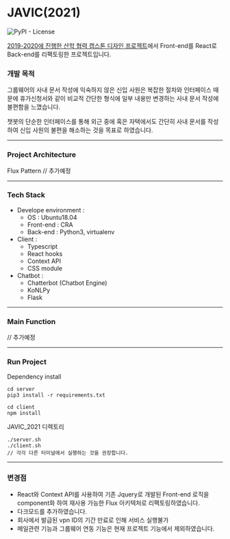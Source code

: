 # JAVIC(2021)

<img alt="PyPI - License" src="https://img.shields.io/pypi/l/chatterbot">

[2019-2020에 진행한 산학 협력 캡스톤 디자인 프로젝트](https://github.com/goldmayo/CapstoneProject-JAVIC)에서 Front-end를 React로 Back-end를 리팩토링한 프로젝트입니다.

### 개발 목적

그룹웨어의 사내 문서 작성에 익숙하지 않은 신입 사원은 복잡한 절차와 인터페이스 때문에 휴가신청서와 같이 비교적 간단한 형식에 일부 내용만 변경하는 사내 문서 작성에 불편함을 느꼈습니다.

챗봇의 단순한 인터페이스를 통해 외근 중에 혹은 자택에서도 간단히 사내 문서를 작성하여 신입 사원의 불편을 해소하는 것을 목표로 하였습니다.

---

### Project Architecture

Flux Pattern
// 추가예정

---

### Tech Stack

- Develope environment :
  - OS : Ubuntu18.04
  - Front-end : CRA
  - Back-end : Python3, virtualenv
- Client :
  - Typescript
  - React hooks
  - Context API
  - CSS module
- Chatbot :
  - Chatterbot (Chatbot Engine)
  - KoNLPy
  - Flask

---

### Main Function

// 추가예정

---

### Run Project

Dependency install

```{shell}
cd server
pip3 install -r requirements.txt
```

```{shell}
cd client
npm install
```

JAVIC_2021 디렉토리

```{shell}
./server.sh
./client.sh
// 각각 다른 터미널에서 실행하는 것을 권장합니다.
```

---

### 변경점

- React와 Context API를 사용하여 기존 Jquery로 개발된 Front-end 로직을 component화 하여 재사용 가능한 Flux 아키텍처로 리팩토링하였습니다.
- 다크모드를 추가하였습니다.
- 회사에서 발급된 vpn ID의 기간 만료로 인해 서비스 실행불가
- 메일관련 기능과 그룹웨어 연동 기능은 현재 프로젝트 기능에서 제외하였습니다.
